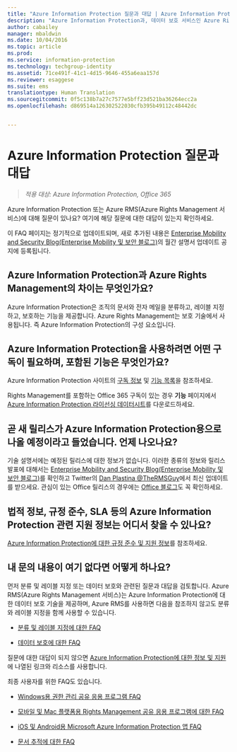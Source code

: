```yaml
---
title: "Azure Information Protection 질문과 대답 | Azure Information Protection"
description: "Azure Information Protection과, 데이터 보호 서비스인 Azure Rights Management(Azure RMS)에 대한 몇 가지 질문과 대답입니다."
author: cabailey
manager: mbaldwin
ms.date: 10/04/2016
ms.topic: article
ms.prod: 
ms.service: information-protection
ms.technology: techgroup-identity
ms.assetid: 71ce491f-41c1-4d15-9646-455a6eaa157d
ms.reviewer: esaggese
ms.suite: ems
translationtype: Human Translation
ms.sourcegitcommit: 0f5c138b7a27c7577e5bff23d521ba36264ecc2a
ms.openlocfilehash: d869514a126302522030cfb395b49112c48442dc


---
```


# Azure Information Protection 질문과 대답

>*적용 대상: Azure Information Protection, Office 365*

Azure Information Protection 또는 Azure RMS(Azure Rights Management 서비스)에 대해 질문이 있나요? 여기에 해당 질문에 대한 대답이 있는지 확인하세요.

이 FAQ 페이지는 정기적으로 업데이트되며, 새로 추가된 내용은 [Enterprise Mobility and Security Blog(Enterprise Mobility 및 보안 블로그)](https://blogs.technet.microsoft.com/enterprisemobility/?product=azure-information-protection,azure-rights-management-services)의 월간 설명서 업데이트 공지에 등록됩니다.

## Azure Information Protection과 Azure Rights Management의 차이는 무엇인가요?

Azure Information Protection은 조직의 문서와 전자 메일을 분류하고, 레이블 지정하고, 보호하는 기능을 제공합니다. Azure Rights Management는 보호 기술에서 사용됩니다. 즉 Azure Information Protection의 구성 요소입니다.

## Azure Information Protection을 사용하려면 어떤 구독이 필요하며, 포함된 기능은 무엇인가요?
Azure Information Protection 사이트의 [구독 정보](https://www.microsoft.com/en-us/cloud-platform/azure-information-protection-pricing) 및 [기능 목록](https://www.microsoft.com/en-us/cloud-platform/azure-information-protection-features)을 참조하세요. 

Rights Management를 포함하는 Office 365 구독이 있는 경우 **기능** 페이지에서 [Azure Information Protection 라이선싱 데이터시트](http://download.microsoft.com/download/E/C/F/ECF42E71-4EC0-48FF-AA00-577AC14D5B5C/Azure_Information_Protection_licensing_datasheet_EN-US.pdf)를 다운로드하세요.

## 곧 새 릴리스가 Azure Information Protection용으로 나올 예정이라고 들었습니다. 언제 나오나요?

기술 설명서에는 예정된 릴리스에 대한 정보가 없습니다. 이러한 종류의 정보와 릴리스 발표에 대해서는 [Enterprise Mobility and Security Blog(Enterprise Mobility 및 보안 블로그)](https://blogs.technet.microsoft.com/enterprisemobility/?product=azure-information-protection,azure-rights-management-services)를 확인하고 Twitter의 [Dan Plastina @TheRMSGuy](https://twitter.com/TheRMSGuy)에서 최신 업데이트를 받으세요. 관심이 있는 Office 릴리스의 경우에는 [Office 블로그](https://blogs.office.com/)도 꼭 확인하세요.

## 법적 정보, 규정 준수, SLA 등의 Azure Information Protection 관련 지원 정보는 어디서 찾을 수 있나요?

[Azure Information Protection에 대한 규정 준수 및 지원 정보](../understand-explore/compliance.md)를 참조하세요.

## 내 문의 내용이 여기 없다면 어떻게 하나요?

먼저 분류 및 레이블 지정 또는 데이터 보호와 관련된 질문과 대답을 검토합니다. Azure RMS(Azure Rights Management 서비스)는 Azure Information Protection에 대한 데이터 보호 기술을 제공하며, Azure RMS를 사용하면 다음을 참조하지 않고도 분류와 레이블 지정을 함께 사용할 수 있습니다. 

- [분류 및 레이블 지정에 대한 FAQ](faqs-infoprotect.md)

- [데이터 보호에 대한 FAQ](faqs-rms.md)

질문에 대한 대답이 되지 않으면 [Azure Information Protection에 대한 정보 및 지원](information-support.md)에 나열된 링크와 리소스를 사용합니다.

최종 사용자를 위한 FAQ도 있습니다.

-   [Windows용 권한 관리 공유 응용 프로그램 FAQ](https://technet.microsoft.com/dn467883)

-   [모바일 및 Mac 플랫폼용 Rights Management 공유 응용 프로그램에 대한 FAQ](https://technet.microsoft.com/dn451248)

- [iOS 및 Android용 Microsoft Azure Information Protection 앱 FAQ](../rms-client/mobile-app-faq.md)

-   [문서 추적에 대한 FAQ](http://go.microsoft.com/fwlink/?LinkId=523977)





<!--HONumber=Oct16_HO1-->


